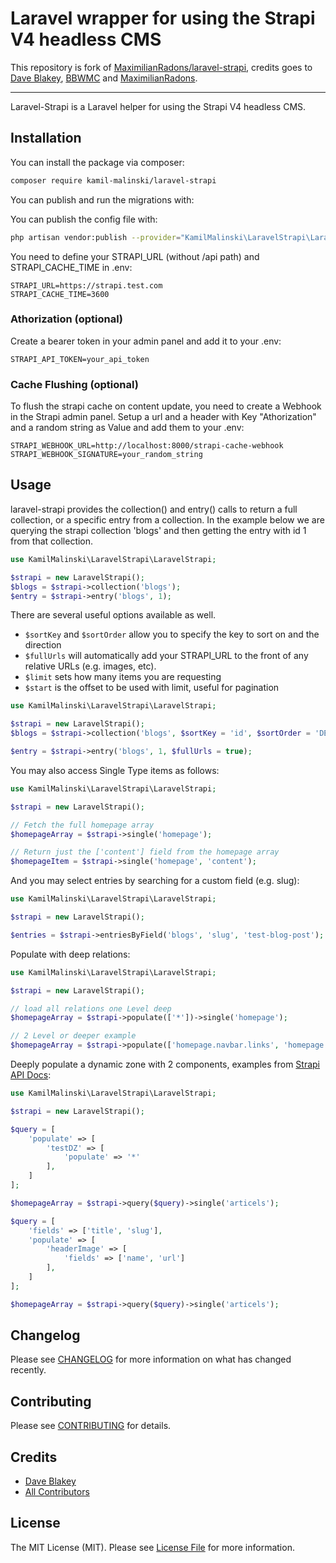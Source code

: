 # Laravel wrapper for using the Strapi V4 headless CMS

This repository is fork of [MaximilianRadons/laravel-strapi](https://github.com/MaximilianRadons/laravel-strapi), credits goes to [Dave Blakey](https://github.com/dbfx), [BBWMC](https://github.com/bbwmc) and [MaximilianRadons](https://github.com/MaximilianRadons). 

---

Laravel-Strapi is a Laravel helper for using the Strapi V4 headless CMS. 

## Installation

You can install the package via composer:

```bash
composer require kamil-malinski/laravel-strapi
```

You can publish and run the migrations with:

You can publish the config file with:
```bash
php artisan vendor:publish --provider="KamilMalinski\LaravelStrapi\LaravelStrapiServiceProvider" --tag="strapi-config"
```

You need to define your STRAPI_URL (without /api path) and STRAPI_CACHE_TIME in .env: 

```
STRAPI_URL=https://strapi.test.com
STRAPI_CACHE_TIME=3600
```

### Athorization (optional)
Create a bearer token in your admin panel and add it to your .env:
```
STRAPI_API_TOKEN=your_api_token
```

### Cache Flushing (optional)
To flush the strapi cache on content update, you need to create a Webhook in the Strapi admin panel.
Setup a url and a header with Key "Athorization" and a random string as Value and add them to your .env:
```
STRAPI_WEBHOOK_URL=http://localhost:8000/strapi-cache-webhook
STRAPI_WEBHOOK_SIGNATURE=your_random_string
```

## Usage

laravel-strapi provides the collection() and entry() calls to return a full collection, or a specific entry from a collection. In the 
example below we are querying the strapi collection 'blogs' and then getting the entry with id 1 from that collection.
```php
use KamilMalinski\LaravelStrapi\LaravelStrapi;

$strapi = new LaravelStrapi();
$blogs = $strapi->collection('blogs');
$entry = $strapi->entry('blogs', 1);
```

There are several useful options available as well. 

- ```$sortKey``` and ```$sortOrder``` allow you to specify the key to sort on and the direction
- ```$fullUrls``` will automatically add your STRAPI_URL to the front of any relative URLs (e.g. images, etc).
- ```$limit``` sets how many items you are requesting
- ```$start``` is the offset to be used with limit, useful for pagination

```php
use KamilMalinski\LaravelStrapi\LaravelStrapi;

$strapi = new LaravelStrapi();
$blogs = $strapi->collection('blogs', $sortKey = 'id', $sortOrder = 'DESC', $limit = 20, $start = 0, $fullUrls = true);

$entry = $strapi->entry('blogs', 1, $fullUrls = true);
```

You may also access Single Type items as follows: 

```php
use KamilMalinski\LaravelStrapi\LaravelStrapi;

$strapi = new LaravelStrapi();

// Fetch the full homepage array
$homepageArray = $strapi->single('homepage');

// Return just the ['content'] field from the homepage array
$homepageItem = $strapi->single('homepage', 'content');
```

And you may select entries by searching for a custom field (e.g. slug): 

```php
use KamilMalinski\LaravelStrapi\LaravelStrapi;

$strapi = new LaravelStrapi();

$entries = $strapi->entriesByField('blogs', 'slug', 'test-blog-post');
```

Populate with deep relations:

```php
use KamilMalinski\LaravelStrapi\LaravelStrapi;

$strapi = new LaravelStrapi();

// load all relations one Level deep 
$homepageArray = $strapi->populate(['*'])->single('homepage');

// 2 Level or deeper example
$homepageArray = $strapi->populate(['homepage.navbar.links', 'homepage.metadata'])->single('homepage');
```

Deeply populate a dynamic zone with 2 components, examples from [Strapi API Docs](https://docs.strapi.io/developer-docs/latest/developer-resources/database-apis-reference/rest/populating-fields.html#component-dynamic-zones):

```php
use KamilMalinski\LaravelStrapi\LaravelStrapi;

$strapi = new LaravelStrapi();

$query = [
    'populate' => [
        'testDZ' => [
            'populate' => '*'
        ],
    ]
];

$homepageArray = $strapi->query($query)->single('articels');

$query = [
    'fields' => ['title', 'slug'],
    'populate' => [
        'headerImage' => [
            'fields' => ['name', 'url']
        ],
    ]
];

$homepageArray = $strapi->query($query)->single('articels');

```

## Changelog

Please see [CHANGELOG](CHANGELOG.md) for more information on what has changed recently.

## Contributing

Please see [CONTRIBUTING](.github/CONTRIBUTING.md) for details.

## Credits

- [Dave Blakey](https://github.com/dbfx)
- [All Contributors](../../contributors)

## License

The MIT License (MIT). Please see [License File](LICENSE.md) for more information.
